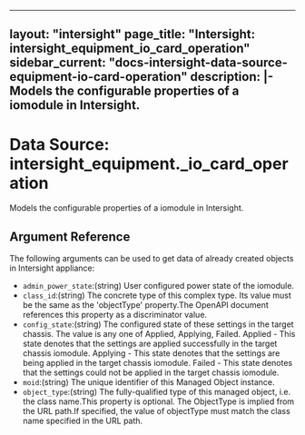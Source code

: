 
---
layout: "intersight"
page_title: "Intersight: intersight_equipment_io_card_operation"
sidebar_current: "docs-intersight-data-source-equipment-io-card-operation"
description: |-
Models the configurable properties of a iomodule in Intersight.
---

# Data Source: intersight_equipment._io_card_operation
Models the configurable properties of a iomodule in Intersight.
## Argument Reference
The following arguments can be used to get data of already created objects in Intersight appliance:
* `admin_power_state`:(string) User configured power state of the iomodule. 
* `class_id`:(string) The concrete type of this complex type. Its value must be the same as the 'objectType' property.The OpenAPI document references this property as a discriminator value. 
* `config_state`:(string) The configured state of these settings in the target chassis. The value is any one of Applied, Applying, Failed. Applied - This state denotes that the settings are applied successfully in the target chassis iomodule. Applying - This state denotes that the settings are being applied in the target chassis iomodule. Failed - This state denotes that the settings could not be applied in the target chassis iomodule. 
* `moid`:(string) The unique identifier of this Managed Object instance. 
* `object_type`:(string) The fully-qualified type of this managed object, i.e. the class name.This property is optional. The ObjectType is implied from the URL path.If specified, the value of objectType must match the class name specified in the URL path. 
